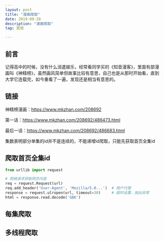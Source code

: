 ```yaml
---
layout: post
title: "漫画爬取"
date: 2019-09-20
description: "漫画爬取"
tag: 其他

---
```



## 前言

记得高中的时候，没有什么消遣娱乐，经常看同学买的《知音漫客》，里面有部漫画叫《神精榜》，虽然画风简单但故事比较有意思，自己也是从那时开始看，直到大学它连载完，如今重看了一遍，发现还是相当有意思的。

## 链接

神精榜漫画：https://www.mkzhan.com/208692

第一话：https://www.mkzhan.com/208692/486473.html

最后一话：https://www.mkzhan.com/208692/486683.html

集数表明部分单集的id并不是连续的，不能递增id爬取，只能先获取首页全集id

## 爬取首页全集id

```python
from urllib import request

# 网络请求获取网页内容
req = request.Request(url)
req.add_header('User-Agent', 'Mozilla/5.0...')  # 用户代理
response = request.ulropen(url, timeout=30)     # 超时设置，抛出异常
html = response.read.decode('GBK')
```


## 每集爬取


## 多线程爬取







